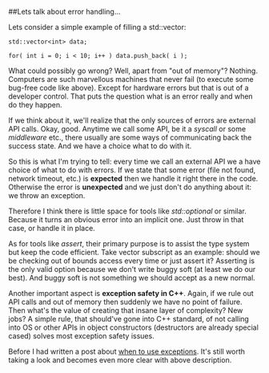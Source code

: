 
##Lets talk about error handling...

  Lets consider a simple example of filling a std::vector:


    std::vector<int> data;
    
    for( int i = 0; i < 10; i++ ) data.push_back( i );


  What could possibly go wrong? Well, apart from "out of memory"? Nothing. Computers are such
  marvellous machines that never fail (to execute some bug-free code like above). Except for
  hardware errors but that is out of a developer control. That puts the question what is an 
  error really and when do they happen.

  If we think about it, we'll realize that the only sources of errors are external API calls.
  Okay, good. Anytime we call some API, be it a *syscall* or some *middleware* etc., there usually
  are some ways of communicating back the success state. And we have a choice what to do with it.

  So this is what I'm trying to tell: every time we call an external API we a have choice of
  what to do with errors. If we state that some error (file not found, network timeout, etc.) is
  **expected** then we handle it right there in the code. Otherwise the error is **unexpected** 
  and we just don't do anything about it: we throw an exception.

  Therefore I think there is little space for tools like *std::optional* or similar. Because it
  turns an obvious error into an implicit one. Just throw in that case, or handle it in place.

  As for tools like *assert*, their primary purpose is to assist the type system but keep the code
  efficient. Take vector subscript as an example: should we be checking out of bounds access every
  time or just assert it? Asserting is the only valid option because we don't write buggy soft 
  (at least we do our best). And buggy soft is not something we should accept as a new normal.

  Another important aspect is **exception safety in C++**. Again, if we rule out API calls and out 
  of memory then suddenly we have no point of failure. Then what's the value of creating that 
  insane layer of complexity? New jobs? A simple rule, that should've gone into C++ standard, 
  of not calling into OS or other APIs in object constructors (destructors are already special 
  cased) solves most exception safety issues.

  Before I had written a post about [when to use exceptions](exceptions.html). It's still worth
  taking a look and becomes even more clear with above description.


